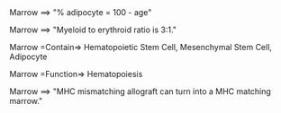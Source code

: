 ##

Marrow ==> "% adipocyte = 100 - age"

Marrow ==> "Myeloid to erythroid ratio is 3:1."

Marrow =Contain=> Hematopoietic Stem Cell, Mesenchymal Stem Cell, Adipocyte

Marrow =Function=> Hematopoiesis

Marrow ==> "MHC mismatching allograft can turn into a MHC matching marrow."
